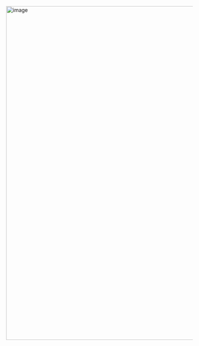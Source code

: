 <img width="1600" height="900" alt="image" src="https://github.com/user-attachments/assets/9d4ad35e-3e11-45bb-b18f-5802098fa629" />
